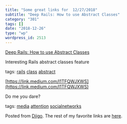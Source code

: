 ```yaml
---
title: "Some great links for  12/27/2018"
subtitle: "Deep Rails: How to use Abstract Classes"
category: "301"
tags: []
date: "2018-12-26"
type: "wp"
wordpress_id: 2513
---
```

[Deep Rails: How to use Abstract Classes](https://link.medium.com/qwR3chzoYS) 

Interesting Rails abstract classes feature

 tags: [rails](https://www.diigo.com/user/pitosalas/rails) [class](https://www.diigo.com/user/pitosalas/class) [abstract](https://www.diigo.com/user/pitosalas/abstract)

 [https://link.medium.com/l1TFQWJXWS](https://link.medium.com/l1TFQWJXWS) 

Do me you dare?

 tags: [media](https://www.diigo.com/user/pitosalas/media) [attention](https://www.diigo.com/user/pitosalas/attention) [socialnetworks](https://www.diigo.com/user/pitosalas/socialnetworks)

Posted from [Diigo](https://www.diigo.com). The rest of my favorite links are [here](https://www.diigo.com/user/pitosalas).